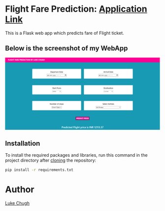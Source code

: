 # Flight Fare Prediction: [Application Link](https://flight-price-predictor-by-luke.herokuapp.com/predict)

This is a Flask web app which predicts fare of Flight ticket.




## Below is the screenshot of my WebApp

![Capture](https://github.com/luke-chugh/Flight-Price-Prediction-WebApp/blob/main/screenshots/1.png)

## Installation
To install the required packages and libraries, run this command in the project directory after [cloning](https://www.howtogeek.com/451360/how-to-clone-a-github-repository/) the repository:
```bash
pip install -r requirements.txt
```

# Author
[Luke Chugh](https://www.linkedin.com/in/luke-chugh-2b2043181/)
